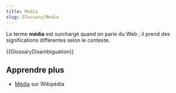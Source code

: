 ```yaml
---
title: Media
slug: Glossary/Media
---
```


Le terme **média** est surchargé quand on parle du Web ; il prend des significations différentes selon le contexte.

{{GlossaryDisambiguation}}

## Apprendre plus

- [Média](https://fr.wikipedia.org/wiki/Media) sur Wikipédia
